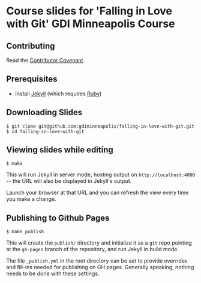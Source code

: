 # Course slides for 'Falling in Love with Git' GDI Minneapolis Course


## Contributing

Read the [Contributor Covenant](CONTRIBUTOR_COVENANT.md).

## Prerequisites

* Install [Jekyll](https://jekyllrb.com) (which requires [Ruby](http://ruby-lang.org))

## Downloading Slides

    $ git clone git@github.com:gdiminneapolis/falling-in-love-with-git.git
    $ cd falling-in-love-with-git

## Viewing slides while editing

    $ make

This will run Jekyll in server mode, hosting output on `http://localhost:4000` -- the URL will also be displayed in Jekyll's output.

Launch your browser at that URL and you can refresh the view every time you make a change.

## Publishing to Github Pages

    $ make publish

This will create the `publish/` directory and initialize it as a `git` repo pointing at the `gh-pages` branch of the repository, and run Jekyll in build mode.

The file `_publish.yml` in the root directory can be set to provide overrides and fill-ins needed for publishing on GH pages. Generally speaking, nothing needs to be done with these settings.
